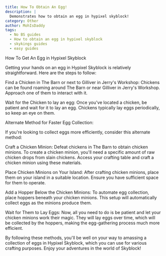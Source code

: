 ```yaml {metadata}
title: How To Obtain An Egg!
description: |
  Demonstrates how to obtain an egg in hypixel skyblock!
category: Other
author: MohIsDaddy
tags:
  - No BS guides
  - How to obtain an egg in hypixel skyblock
  - skykings guides
  - easy guides
```
How To Get An Egg in Hypixel Skyblock

Getting your hands on an egg in Hypixel Skyblock is relatively straightforward. Here are the steps to follow:

Find a Chicken in The Barn or next to Gilliver in Jerry's Workshop: Chickens can be found roaming around The Barn or near Gilliver in Jerry's Workshop. Approach one of them to interact with it.

Wait for the Chicken to lay an egg: Once you've located a chicken, be patient and wait for it to lay an egg. Chickens typically lay eggs periodically, so keep an eye on them.

Alternate Method for Faster Egg Collection:

If you're looking to collect eggs more efficiently, consider this alternate method:

Craft a Chicken Minion: Defeat chickens in The Barn to obtain chicken minions. To create a chicken minion, you'll need a specific amount of raw chicken drops from slain chickens. Access your crafting table and craft a chicken minion using these materials.

Place Chicken Minions on Your Island: After crafting chicken minions, place them on your island in a suitable location. Ensure you have sufficient space for them to operate.

Add a Hopper Below the Chicken Minions: To automate egg collection, place hoppers beneath your chicken minions. This setup will automatically collect eggs as the minions produce them.

Wait for Them to Lay Eggs: Now, all you need to do is be patient and let your chicken minions work their magic. They will lay eggs over time, which will be collected by the hoppers, making the egg-gathering process much more efficient.

By following these methods, you'll be well on your way to amassing a collection of eggs in Hypixel Skyblock, which you can use for various crafting purposes. Enjoy your adventures in the world of Skyblock!

